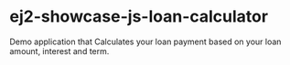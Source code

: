 # ej2-showcase-js-loan-calculator
Demo application that Calculates your loan payment based on your loan amount, interest and term.
